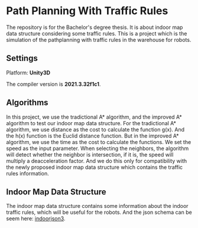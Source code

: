 # Path Planning With Traffic Rules
The repository is for the Bachelor's degree thesis. It is about indoor map data structure considering some traffic rules. This is a project which is the simulation of the pathplanning with traffic rules in the warehouse for robots. 

## Settings
Platform: **Unity3D**

The compiler version is **2021.3.32f1c1**.

## Algorithms
In this project, we use the tradictional A* algorithm, and the improved A* algorithm to test our indoor map data structure. 
For the tradictional A* algorithm, we use distance as the cost to calculate the function g(x). And the h(x) function is the Euclid distance function.
But in the improved A* algorithm, we use the time as the cost to calculate the functions. We set the speed as the input parameter.
When selecting the neighbors, the algorithm will detect whether the neighbor is intersection, if it is, the speed will multiply a deacceleration factor. 
And we do this only for compatibility with the newly proposed indoor map data structure which contains the traffic rules information.

## Indoor Map Data Structure
The indoor map data structure contains some information about the indoor traffic rules, which will be useful for the robots. And the json schema can be seem here:
[indoorjson3](https://github.com/Knight0132/indoorjson3-python).

